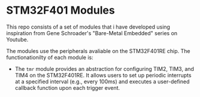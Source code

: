 # STM32F401 Modules
This repo consists of a set of modules that i have developed using inspiration from Gene Schroader's "Bare-Metal Embedded" series on Youtube.

The modules use the peripherals avaliable on the STM32F401RE chip. The functionationilty of each module is:
- The `tmr` module provides an abstraction for configuring TIM2, TIM3, and TIM4 on the STM32F401RE. It allows users to set up periodic interrupts at a specified interval (e.g., every 100ms) and executes a user-defined callback function upon each trigger event.
